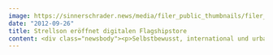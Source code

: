 ```yaml
---
image: https://sinnerschrader.news/media/filer_public_thumbnails/filer_public/90/60/90603632-247e-4759-8a01-ed3a95f01409/varfoldersdjk8pxf42x64d8fxslz8jcc8fc0000gnttmpfq8sii__480x288_q85_crop_subsampling-2_upscale.jpg
date: "2012-09-26"
title: Strellson eröffnet digitalen Flagshipstore
content: <div class="newsbody"><p>Selbstbewusst, international und urban präsentiert sich Strellson künftig im Netz. Unter <a href="http&#58;//strellson.com">strellson.com</a> eröffnet das Mode- und Lifestyleunternehmen aus der Schweiz einen digitalen Flagshipstore - konzipiert, gestaltet und umgesetzt von SinnerSchrader. Die Marke der HOLY FASHION GROUP betont auf der Site ihren innovativen und modernen Charakter und richtet sich damit an eine männliche Zielgruppe, die gleichermaßen Wert auf Stil und Qualität legt.</p><p>Die markenadäquate Inszenierung gelingt <a href="http&#58;//strellson.com">strellson.com</a> durch den Einsatz großflächiger Bildmotive, urbaner Beton-Texturen sowie eines klaren, minimalistischen Designs. Für den Nutzer erlebbar wird sie auf auf allen Devices, vom Handy bis zum Desktop, durch den kombinierten Einsatz von Liquid Design, HTML5 und CSS3.</p><p>Technische Basis von <a href="http&#58;//strellson.com">strellson.com</a> bildet eine gemeinsame E-Commerce-Plattform, die SinnerSchrader für alle Fashion-Marken der HOLY FASHION GROUP entwickelt hat. Kürzlich startete darauf bereits <a href="http&#58;//shop.joop.com">shop.joop.com</a> (siehe <a href="http&#58;//www.sinnerschrader.com/news/sinnerschrader-gewinnt-e-commerce-pitch-der-holy-fashion-group/">Pressemitteilung</a>). In wenigen Wochen folgt schließlich das Label windsor. Durch die gemeinsame Infrastruktur können sich die drei Marken bestimmte Commerce-Funktionalitäten wie den Checkout teilen, ohne ihre Brandidentität einzubüßen.</p><p>In den nächsten Monaten werden Strellson und SinnerSchrader die Site um einen Corporate-Bereich ergänzen sowie den Flagshipstore zum zentralen Hub für die digitale Markenkommunikation ausbauen.</p><p><img alt="" class="size-full wp-image-1782" height="360" src="http&#58;//www.sinnerschrader.com/wp-content/uploads/2012/09/strellson-600.png" title="strellson-600" width="600"/><br/>Das neue strellson.com<br/><br/><strong>Über SinnerSchrader</strong><br/>SinnerSchrader gehört zu den führenden Digitalagenturen in Europa. SinnerSchrader entwickelt interaktive Strategien, Plattformen und Applikationen, die radikale Beziehungen zwischen Konsumenten und Marken schaffen. In der SinnerSchrader-Gruppe arbeiten mehr als 400 Mitarbeiter an den Standorten Hamburg, Frankfurt am Main, München, Berlin, Prag und Hannover für Kunden wie Allianz, ŠKODA, TUI, Tchibo, simyo, REWE, comdirect bank, PPR Group und Steigenberger. SinnerSchrader wurde 1996 gegründet und ist seit 1999 börsennotiert.</p><p><strong>Über HOLY FASHION GROUP</strong><br/>Zu den erfolgreichsten Textilunternehmen mit überdurchschnittlichem Wachstum zählend, designt, produziert und vermarktet die HOLY FASHION GROUP mit Qualität, Kreativität und Leidenschaft Fashion- und Lifestyleprodukte weltweit. Unter dem Dach der HOLY FASHION GROUP, die ihren Hauptsitz in Kreuzlingen/Schweiz hat, stehen die internationalen Top-Marken Strellson, windsor. und JOOP!. Das Ziel der Unternehmensgruppe ist der Erfolg und das stetige Wachstum mit den Produkten und Marken, die Frauen und Männern das gute Gefühl geben, die richtige Entscheidung getroffen zu haben.</p><p><a class="news-backlink" href="/de/"><svg class="svg-ico svg-ico--arrow-left"><use xlink&#58;href="#arrow-down"></use></svg>Zurück zur Presse Übersicht</a></p></div>
---
```

